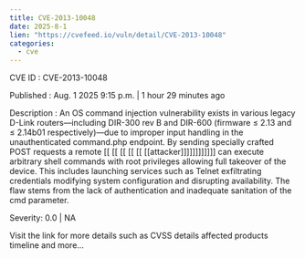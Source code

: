```yaml
---
title: CVE-2013-10048
date: 2025-8-1
lien: "https://cvefeed.io/vuln/detail/CVE-2013-10048"
categories:
  - cve
---
```


CVE ID : CVE-2013-10048

Published :  Aug. 1
2025
9:15 p.m. | 1 hour
29 minutes ago

Description : An OS command injection vulnerability exists in various legacy D-Link routers—including DIR-300 rev B and DIR-600 (firmware ≤ 2.13 and ≤ 2.14b01
respectively)—due to improper input handling in the unauthenticated command.php endpoint. By sending specially crafted POST requests
a remote  [[ [[ [[ [[ [[ [[attacker]]]]]]]]]]]] can execute arbitrary shell commands with root privileges
allowing full takeover of the device. This includes launching services such as Telnet
exfiltrating credentials
modifying system configuration
and disrupting availability. The flaw stems from the lack of authentication and inadequate sanitation of the cmd parameter.

Severity: 0.0 | NA

Visit the link for more details
such as CVSS details
affected products
timeline
and more...
